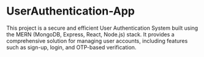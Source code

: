 # UserAuthentication-App
This project is a secure and efficient User Authentication System built using the MERN (MongoDB, Express, React, Node.js) stack. It provides a comprehensive solution for managing user accounts, including features such as sign-up, login, and OTP-based verification.
